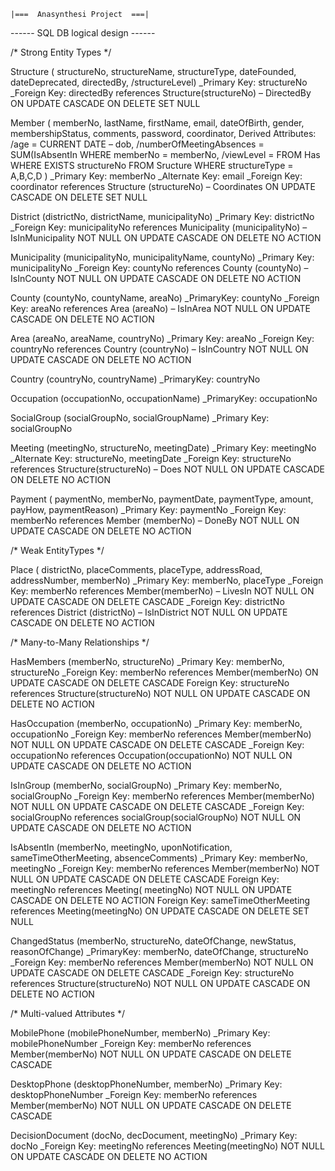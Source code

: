 
	|===  Anasynthesi Project  ===|



------ SQL DB logical design ------



/*  Strong Entity Types  */

Structure (
	structureNo,
	structureName,
	structureType,
	dateFounded,
	dateDeprecated,
	directedBy,
	/structureLevel)
	_Primary Key: structureNo
	_Foreign Key: directedBy	references Structure(structureNo) – DirectedBy		ON UPDATE CASCADE	ON DELETE SET NULL


Member (
	memberNo,
	lastName,
	firstName,
	email,
	dateOfBirth,
	gender,
	membershipStatus,
	comments,
	password,
	coordinator,
	Derived Attributes:
		/age  =  CURRENT DATE – dob,
		/numberOfMeetingAbsences  =  SUM(IsAbsentIn WHERE memberNo = memberNo,
		/viewLevel  =  FROM Has WHERE EXISTS structureNo FROM Sructure 	WHERE structureType = A,B,C,D )
	_Primary Key: memberNo
	_Alternate Key: email
	_Foreign Key: coordinator references Structure (structureNo) – Coordinates		ON UPDATE CASCADE	ON DELETE SET NULL


District (districtNo, districtName, municipalityNo)
	_Primary Key: districtNo
	_Foreign Key: municipalityNo references Municipality (municipalityNo) – IsInMunicipality		NOT NULL	ON UPDATE CASCADE	ON DELETE NO ACTION

Municipality (municipalityNo, municipalityName, countyNo)
	_Primary Key: municipalityNo
	_Foreign Key: countyNo references County (countyNo) – IsInCounty		NOT NULL 	ON UPDATE CASCADE	ON DELETE NO ACTION

County (countyNo, countyName, areaNo)
	_PrimaryKey: countyNo
	_Foreign Key: areaNo references Area (areaNo) – IsInArea		NOT NULL 	ON UPDATE CASCADE	ON DELETE NO ACTION

Area (areaNo, areaName, countryNo)
	_Primary Key: areaNo
	_Foreign Key: countryNo references Country (countryNo) – IsInCountry		NOT NULL 	ON UPDATE CASCADE	ON DELETE NO ACTION

Country (countryNo, countryName)
	_PrimaryKey: countryNo

Occupation (occupationNo, occupationName)
	_PrimaryKey: occupationNo

SocialGroup (socialGroupNo, socialGroupName)
	_Primary Key: socialGroupNo

Meeting (meetingNo, structureNo, meetingDate)
	_Primary Key: meetingNo
	_Alternate Key: structureNo, meetingDate
	_Foreign Key: structureNo 	references Structure(structureNo) – Does		NOT NULL	ON UPDATE CASCADE	ON DELETE NO ACTION

Payment (
	paymentNo,
	memberNo,
	paymentDate,
	paymentType,
	amount,
	payHow,
	paymentReason)
	_Primary Key: paymentNo
	_Foreign Key: memberNo	references Member (memberNo) – DoneBy		NOT NULL ON UPDATE CASCADE ON DELETE NO ACTION



/*  Weak EntityTypes  */

Place (
	districtNo,
	placeComments,
	placeType,
	addressRoad,
	addressNumber,
	memberNo)
	_Primary Key: memberNo, placeType
	_Foreign Key: memberNo	references Member(memberNo) – LivesIn		NOT NULL	ON UPDATE CASCADE	ON DELETE CASCADE
	_Foreign Key: districtNo references District (districtNo) – IsInDistrict		NOT NULL	ON UPDATE CASCADE	ON DELETE NO ACTION



/*  Many-to-Many Relationships  */

HasMembers (memberNo, structureNo)
	_Primary Key: memberNo, structureNo
	_Foreign Key: memberNo 	references Member(memberNo)		ON UPDATE CASCADE	ON DELETE CASCADE
	Foreign Key: structureNo 	references Structure(structureNo)		NOT NULL	ON UPDATE CASCADE	ON DELETE NO ACTION


HasOccupation (memberNo, occupationNo)
	_Primary Key: memberNo, occupationNo
	_Foreign Key: memberNo 	references Member(memberNo)		NOT NULL	ON UPDATE CASCADE	ON DELETE CASCADE
	_Foreign Key: occupationNo 	references Occupation(occupationNo)		NOT NULL	ON UPDATE CASCADE	ON DELETE NO ACTION


IsInGroup (memberNo, socialGroupNo)
	_Primary Key: memberNo,  socialGroupNo
	_Foreign Key: memberNo 	references Member(memberNo)		NOT NULL	ON UPDATE CASCADE	ON DELETE CASCADE
	_Foreign Key: socialGroupNo references socialGroup(socialGroupNo)		NOT NULL	ON UPDATE CASCADE	ON DELETE NO ACTION


IsAbsentIn (memberNo, meetingNo, uponNotification, sameTimeOtherMeeting, absenceComments)
	_Primary Key: memberNo,  meetingNo
	_Foreign Key: memberNo 	references Member(memberNo)		NOT NULL	ON UPDATE CASCADE	ON DELETE CASCADE
	Foreign Key: meetingNo 	references Meeting( meetingNo)		NOT NULL	ON UPDATE CASCADE	ON DELETE NO ACTION
	Foreign Key:  sameTimeOtherMeeting  references Meeting(meetingNo)		ON UPDATE CASCADE	ON DELETE SET NULL


ChangedStatus (memberNo, structureNo, dateOfChange, newStatus, reasonOfChange)
	_PrimaryKey: memberNo, dateOfChange, structureNo
	_Foreign Key: memberNo references Member(memberNo)		NOT NULL	ON UPDATE CASCADE	ON DELETE CASCADE
	_Foreign Key: structureNo references Structure(structureNo)		NOT NULL	ON UPDATE CASCADE	ON DELETE NO ACTION



/*  Multi-valued Attributes  */

MobilePhone (mobilePhoneNumber, memberNo)
	_Primary Key:  mobilePhoneNumber
	_Foreign Key: memberNo	references Member(memberNo)		NOT NULL	ON UPDATE CASCADE	ON DELETE CASCADE


DesktopPhone (desktopPhoneNumber, memberNo)
	_Primary Key:  desktopPhoneNumber
	_Foreign Key: memberNo	references Member(memberNo)		NOT NULL	ON UPDATE CASCADE	ON DELETE CASCADE

DecisionDocument (docNo, decDocument, meetingNo)
	_Primary Key: docNo
	_Foreign Key: meetingNo	references Meeting(meetingNo)		NOT NULL	ON UPDATE CASCADE	ON DELETE NO ACTION

